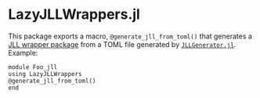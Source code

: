 # LazyJLLWrappers.jl

This package exports a macro, `@generate_jll_from_toml()` that generates a [JLL wrapper package](https://docs.binarybuilder.org/stable/jll/) from a TOML file generated by [`JLLGenerator.jl`](https://github.com/JuliaPackaging/BB2.jl/tree/main/JLLGenerator.jl).
Example:

```
module Foo_jll
using LazyJLLWrappers
@generate_jll_from_toml()
end
```
